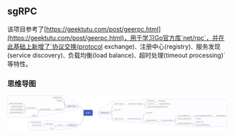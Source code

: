 ## sgRPC

该项目参考了[https://geektutu.com/post/geerpc.html](https://geektutu.com/post/geerpc.html)，用于学习Go官方库`net/rpc`，并在此基础上新增了`协议交换(protocol exchange)`、`注册中心(registry)`、`服务发现(service discovery)`、`负载均衡(load balance)`、`超时处理(timeout processing)`等特性。

### 思维导图

![思维导图](https://github.com/LMFrank/sgRPC/blob/main/doc/sgRPC.png)


